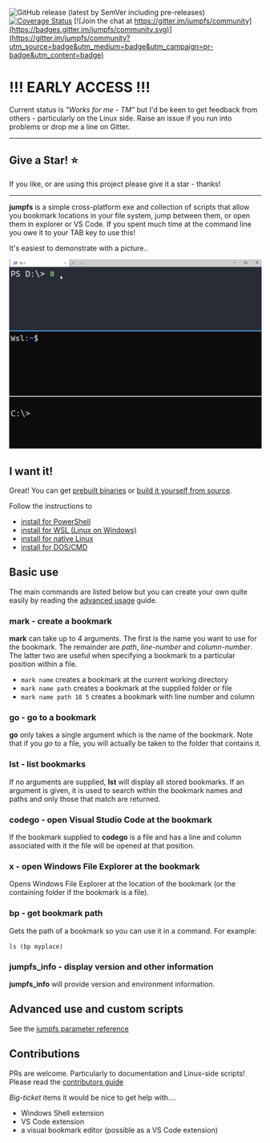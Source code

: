 
![GitHub release (latest by SemVer including pre-releases)](https://img.shields.io/github/downloads-pre/NeilMacmullen/jumpfs/total)
[![Coverage Status](https://coveralls.io/repos/github/NeilMacMullen/jumpfs/badge.svg?branch=main&kill_cache=1)](https://coveralls.io/github/NeilMacMullen/jumpfs?branch=main) [![Join the chat at https://gitter.im/jumpfs/community](https://badges.gitter.im/jumpfs/community.svg)](https://gitter.im/jumpfs/community?utm_source=badge&utm_medium=badge&utm_campaign=pr-badge&utm_content=badge)



# !!! EARLY ACCESS !!!

Current status is *"Works for me - TM"* but I'd be keen to get feedback from others - particularly on the Linux side.  Raise an issue if you run into problems or drop me a line on Gitter.
<hr/>

## Give a Star! :star:

If you like, or are using this project please give it a star - thanks!
<hr/>

**jumpfs** is a simple cross-platform exe and collection of scripts that allow you bookmark locations in your file system, jump between them, or open them in explorer or VS Code.  If you spent much time at the command line you owe it to your TAB key to use this!

It's easiest to demonstrate with a picture..

![jumpfs in action](img/jumpfs.gif)

## I want it! 

Great! You can get [prebuilt binaries](doc/download.md) or [build it yourself from source](doc/buildFromSource.md). 


Follow the instructions to
- [install for PowerShell](doc/powershell-installation.md)
- [install for WSL (Linux on Windows)](doc/wsl-installation.md)
- [install for native Linux](doc/linux-installation.md)
- [install for DOS/CMD](doc/cmd-installation.md)

## Basic use

The main commands are listed below but you can create your own quite easily by reading the [advanced usage](doc/advanced.md) guide.

### mark - create a bookmark
**mark** can take up to 4 arguments.  The first is the name you want to use for the bookmark.  The remainder are *path*, *line-number* and *column-number*.  The latter two are useful when specifying a bookmark to a particular position within a file.

 - `mark name` creates a bookmark at the current working directory
 - `mark name path` creates a bookmark at the supplied folder or file
 - `mark name path 10 5` creates a bookmark with line number and column

### go - go to a bookmark
**go** only takes a single argument which is the name of the bookmark.  Note that if you *go* to a file, you will actually be taken to the folder that contains it.

### lst - list bookmarks
If no arguments are supplied, **lst** will display all stored bookmarks.  If an argument is given, it is used to search within the bookmark names and paths and only those that match are returned.

### codego - open Visual Studio Code at the bookmark
If the bookmark supplied to **codego** is a file and has a line and column associated with it the file will be opened at that position.

### x - open Windows File Explorer at the bookmark
Opens Windows File Explorer at the location of the bookmark (or the containing folder if the bookmark is a file).

### bp - get bookmark path
Gets the path of a bookmark so you can use it in a command.  For example:
```
ls (bp myplace)
```



### jumpfs_info - display version and other information
**jumpfs_info** will provide version and environment information. 

## Advanced use and custom scripts

See the [jumpfs parameter reference](doc/jumpfs-exe.md)


## Contributions
PRs are welcome.  Particularly to documentation and Linux-side scripts!  Please read the
[contributors guide](doc/contributions.md)

*Big-ticket* items it would be nice to get help with....

- Windows Shell extension
- VS Code extension
- a visual bookmark editor (possible as a VS Code extension)


















